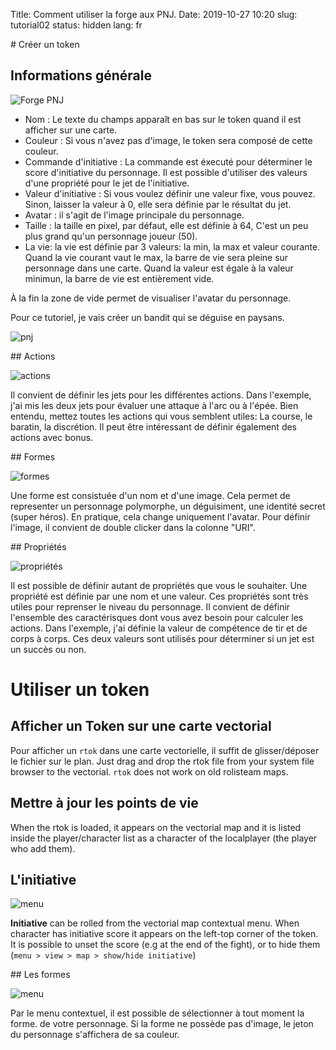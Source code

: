 Title: Comment utiliser la forge aux PNJ.
Date: 2019-10-27 10:20
slug: tutorial02
status: hidden
lang: fr


# Créer un token


## Informations générale
![Forge PNJ]({filename}/images/tutonpcmaker/fr/forge_empty.jpg)

* Nom : Le texte du champs apparaît en bas sur le token quand il est afficher sur une carte.
* Couleur : Si vous n'avez pas d'image, le token sera composé de cette couleur.
* Commande d'initiative : La commande est éxecuté pour déterminer le score d'initiative du personnage. Il est possible d'utiliser des valeurs d'une propriété pour le jet de l'initiative.
* Valeur d'initiative : Si vous voulez définir une valeur fixe, vous pouvez. Sinon, laisser la valeur à 0, elle sera définie par le résultat du jet.
* Avatar : il s'agit de l'image principale du personnage.
* Taille : la taille en pixel, par défaut, elle est définie à 64, C'est un peu plus grand qu'un personnage joueur (50).
* La vie: la vie est définie par 3 valeurs: la min, la max et valeur courante.
Quand la vie courant vaut le max, la barre de vie sera pleine sur personnage dans une carte. Quand la valeur est égale à la valeur minimun, la barre de vie est entièrement vide.

À la fin la zone de vide permet de visualiser l'avatar du personnage.

Pour ce tutoriel, je vais créer un bandit qui se déguise en paysans.

![pnj]({filename}/images/tutonpcmaker/fr/info.jpg)


## Actions

![actions]({filename}/images/tutonpcmaker/fr/actions.jpg)

Il convient de définir les jets pour les différentes actions.
Dans l'exemple, j'ai mis les deux jets pour évaluer une attaque à l'arc ou à l'épée. Bien entendu, mettez toutes les actions qui vous semblent utiles:
La course, le baratin, la discrétion.
Il peut être intéressant de définir également des actions avec bonus. 

## Formes

![formes]({filename}/images/tutonpcmaker/fr/formes.jpg)

Une forme est consistuée d'un nom et d'une image. Cela permet de representer un personnage polymorphe, un déguisiment, une identité secret (super héros).
En pratique, cela change uniquement l'avatar.
Pour définir l'image, il convient de double clicker dans la colonne "URI".

## Propriétés

![propriétés]({filename}/images/tutonpcmaker/fr/proprietes.jpg)

Il est possible de définir autant de propriétés que vous le souhaiter. 
Une propriété est définie par une nom et une valeur. Ces propriétés sont très utiles pour reprenser le niveau du personnage.
Il convient de définir l'ensemble des caractérisques dont vous avez besoin pour calculer les actions.
Dans l'exemple, j'ai définie la valeur de compétence de tir et de corps à corps. Ces deux valeurs sont utilisés pour déterminer si un jet est un succès ou non. 

# Utiliser un token
## Afficher un Token sur une carte vectorial

Pour afficher un `rtok` dans une carte vectorielle, il suffit de glisser/déposer le fichier sur le plan.  Just drag and drop the rtok file from your system file browser to the vectorial.
`rtok` does not work on old rolisteam maps.

## Mettre à jour les points de vie

When the rtok is loaded, it appears on the vectorial map and it is listed inside the player/character list as a character of the localplayer (the player who add them).

## L'initiative

![menu]({filename}/images/tutonpcmaker/fr/menu_initiative.jpg)

**Initiative** can be rolled from the vectorial map contextual menu.
When character has initiative score it appears on the left-top corner of the token.
It is possible to unset the score (e.g at the end of the fight), or to hide them (`menu > view > map > show/hide initiative`)

## Les formes

![menu]({filename}/images/tutonpcmaker/fr/menu_formes.jpg)

Par le menu contextuel, il est possible de sélectionner à tout moment la forme. de votre personnage.
Si la forme ne possède pas d'image, le jeton du personnage s'affichera de sa couleur.
